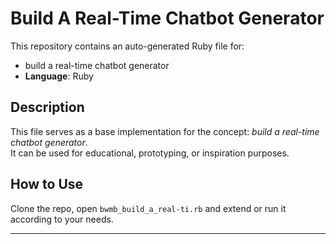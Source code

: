 # Build A Real-Time Chatbot Generator

This repository contains an auto-generated Ruby file for:

- build a real-time chatbot generator
- **Language**: Ruby

## Description

This file serves as a base implementation for the concept: *build a real-time chatbot generator*.  
It can be used for educational, prototyping, or inspiration purposes.

## How to Use

Clone the repo, open `bwmb_build_a_real-ti.rb` and extend or run it according to your needs.

---


